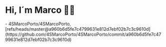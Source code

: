<h1>Hi, I´m Marco 👋🏻</h1>
<!-- START gadpp -->
- 4SMarcoPorto/4SMarcoPorto, [refs/heads/master@a960b6d5fe7c4799631e812d7ebf02b7c3c9610d](https://github.com/4SMarcoPorto/4SMarcoPorto/commit/a960b6d5fe7c4799631e812d7ebf02b7c3c9610d)
